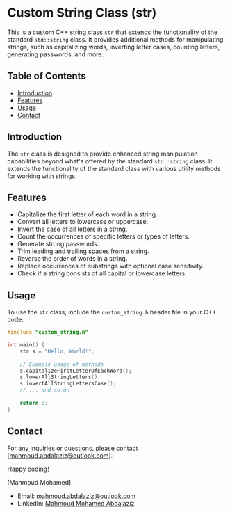 # Custom String Class (str)

This is a custom C++ string class `str` that extends the functionality of the standard `std::string` class. It provides additional methods for manipulating strings, such as capitalizing words, inverting letter cases, counting letters, generating passwords, and more.

## Table of Contents

- [Introduction](#introduction)
- [Features](#features)
- [Usage](#usage)
- [Contact](#contact)

## Introduction

The `str` class is designed to provide enhanced string manipulation capabilities beyond what's offered by the standard `std::string` class. It extends the functionality of the standard class with various utility methods for working with strings.

## Features

- Capitalize the first letter of each word in a string.
- Convert all letters to lowercase or uppercase.
- Invert the case of all letters in a string.
- Count the occurrences of specific letters or types of letters.
- Generate strong passwords.
- Trim leading and trailing spaces from a string.
- Reverse the order of words in a string.
- Replace occurrences of substrings with optional case sensitivity.
- Check if a string consists of all capital or lowercase letters.

## Usage

To use the `str` class, include the `custom_string.h` header file in your C++ code:

```cpp
#include "custom_string.h"

int main() {
    str s = "Hello, World!";
    
    // Example usage of methods
    s.capitalizeFirstLetterOfEachWord();
    s.lowerAllStringLetters();
    s.invertAllStringLettersCase();
    // ... and so on
    
    return 0;
}
```
## Contact
For any inquiries or questions, please contact [mahmoud.abdalaziz@outlook.com].

Happy coding!

[Mahmoud Mohamed]
- Email: mahmoud.abdalaziz@outlook.com
- LinkedIn: [Mahmoud Mohamed Abdalaziz](https://www.linkedin.com/in/mahmoud-mohamed-abd/)

